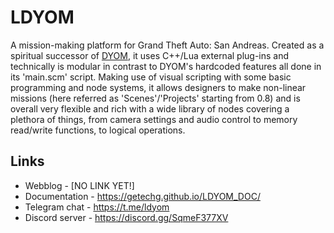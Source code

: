 # LDYOM
A mission-making platform for Grand Theft Auto: San Andreas. Created as a spiritual successor of [DYOM](https://dyom.gtagames.nl/), it uses C++/Lua external plug-ins and technically is modular in contrast to DYOM's hardcoded features all done in its 'main.scm' script.
Making use of visual scripting with some basic programming and node systems, it allows designers to make non-linear missions (here referred as 'Scenes'/'Projects' starting from 0.8) and is overall very flexible and rich with a wide library of nodes covering a plethora of things, from camera settings and audio control to memory read/write functions, to logical operations.

## Links
* Webblog - [NO LINK YET!]
* Documentation - https://getechg.github.io/LDYOM_DOC/
* Telegram chat - https://t.me/ldyom
* Discord server - https://discord.gg/SqmeF377XV

